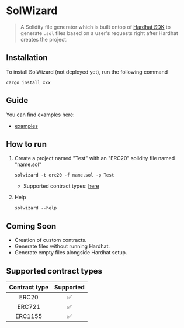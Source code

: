 # SolWizard

> A Solidity file generator which is built ontop of [Hardhat SDK](https://github.com/NomicFoundation/hardhat) to generate `.sol` files based on a user's requests right after Hardhat creates the project.

## Installation

To install SolWizard (not deployed yet), run the following command

    cargo install xxx

## Guide

You can find examples here:

-   [examples](examples/examples.md)

## How to run

1.  Create a project named "Test" with an "ERC20" solidity file named "name.sol"

        solwizard -t erc20 -f name.sol -p Test

    -   Supported contract types: [here](https://github.com/WillDera/SolWizard#supported-contract-types)

2.  Help

        solwizard --help

## Coming Soon

-   Creation of custom contracts.
-   Generate files without running Hardhat.
-   Generate empty files alongside Hardhat setup.

## Supported contract types

| Contract type | Supported |
| :-----------: | :-------: |
|     ERC20     |    ✅     |
|    ERC721     |    ✅     |
|    ERC1155    |    ✅     |
